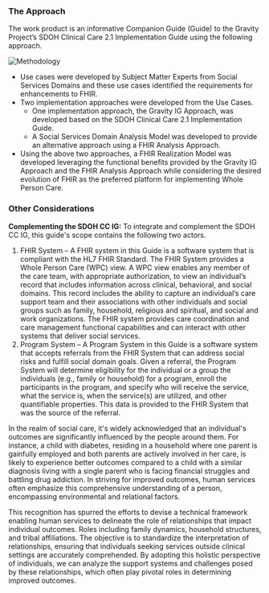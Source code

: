 ### The Approach
The work product is an informative Companion Guide (Guide) to the Gravity Project’s SDOH Clinical Care 2.1 Implementation Guide using the following approach.

![Methodology](backgroundApproach.png)

* Use cases were developed by Subject Matter Experts from Social Services Domains and these use cases identified the requirements for enhancements to FHIR.
* Two implementation approaches were developed from the Use Cases.
   * One implementation approach, the Gravity IG  Approach, was developed based on the SDOH Clinical Care 2.1 Implementation Guide.
   * A Social Services Domain Analysis Model was developed to provide an alternative approach using a FHIR Analysis Approach.
* Using the above two approaches, a FHIR Realization Model was developed leveraging the functional benefits provided by the Gravity IG Approach and the FHIR Analysis Approach while considering the desired evolution of FHIR as the preferred platform for implementing Whole Person Care.

### Other Considerations
**Complementing the SDOH CC IG:** To integrate and complement the SDOH CC IG, this guide's scope contains the following two actors.

1. FHIR System – A FHIR system in this Guide is a software system that is compliant with the HL7 FHIR Standard. The FHIR System provides a Whole Person Care (WPC) view. A WPC view enables any member of the care team, with appropriate authorization, to view an individual’s record that includes information across clinical, behavioral, and social domains. This record includes the ability to capture an individual’s care support team and their associations with other individuals and social groups such as family, household, religious and spiritual,  and social and work organizations. The FHIR system provides care coordination and care management functional capabilities and can interact with other systems that deliver social services.
2. Program System – A Program System in this Guide is a software system that accepts referrals from the FHIR System that can address social risks and fulfill social domain goals. Given a referral, the Program System will determine eligibility for the individual or a group the individuals (e.g., family or household) for a program, enroll the participants in the program, and specify who will receive the service, what the service is, when the service(s) are utilized, and other quantifiable properties. This data is provided to the FHIR System that was the source of the referral.
 
In the realm of social care, it's widely acknowledged that an individual's outcomes are significantly influenced by the people around them. For instance, a child with diabetes, residing in a household where one parent is gainfully employed and both parents are actively involved in her care, is likely to experience better outcomes compared to a child with a similar diagnosis living with a single parent who is facing financial struggles and battling drug addiction. In striving for improved outcomes, human services often emphasize this comprehensive understanding of a person, encompassing environmental and relational factors. 

This recognition has spurred the efforts to devise a technical framework enabling human services to delineate the role of relationships that impact individual outcomes. Roles including family dynamics, household structures, and tribal affiliations. The objective is to standardize the interpretation of relationships, ensuring that individuals seeking services outside clinical settings are accurately comprehended. By adopting this holistic perspective of individuals, we can analyze the support systems and challenges posed by these relationships, which often play pivotal roles in determining improved outcomes.
